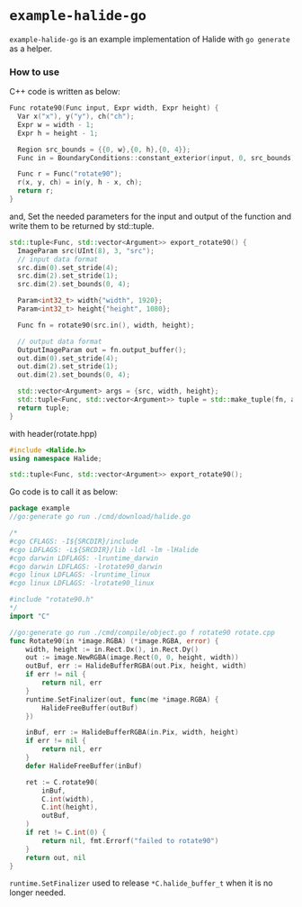 # `example-halide-go`

`example-halide-go` is an example implementation of Halide with `go generate` as a helper.

### How to use

C++ code is written as below:

```cpp
Func rotate90(Func input, Expr width, Expr height) {
  Var x("x"), y("y"), ch("ch");
  Expr w = width - 1;
  Expr h = height - 1;

  Region src_bounds = {{0, w},{0, h},{0, 4}};
  Func in = BoundaryConditions::constant_exterior(input, 0, src_bounds);

  Func r = Func("rotate90");
  r(x, y, ch) = in(y, h - x, ch);
  return r;
}
```

and, Set the needed parameters for the input and output of the function and write them to be returned by std::tuple.

```cpp
std::tuple<Func, std::vector<Argument>> export_rotate90() {
  ImageParam src(UInt(8), 3, "src");
  // input data format
  src.dim(0).set_stride(4);
  src.dim(2).set_stride(1);
  src.dim(2).set_bounds(0, 4);

  Param<int32_t> width{"width", 1920};
  Param<int32_t> height{"height", 1080};

  Func fn = rotate90(src.in(), width, height);

  // output data format
  OutputImageParam out = fn.output_buffer();
  out.dim(0).set_stride(4);
  out.dim(2).set_stride(1);
  out.dim(2).set_bounds(0, 4);

  std::vector<Argument> args = {src, width, height};
  std::tuple<Func, std::vector<Argument>> tuple = std::make_tuple(fn, args);
  return tuple;
}
```

with header(rotate.hpp)

```cpp
#include <Halide.h>
using namespace Halide;

std::tuple<Func, std::vector<Argument>> export_rotate90();
```

Go code is to call it as below:

```go
package example
//go:generate go run ./cmd/download/halide.go

/*
#cgo CFLAGS: -I${SRCDIR}/include
#cgo LDFLAGS: -L${SRCDIR}/lib -ldl -lm -lHalide
#cgo darwin LDFLAGS: -lruntime_darwin
#cgo darwin LDFLAGS: -lrotate90_darwin
#cgo linux LDFLAGS: -lruntime_linux
#cgo linux LDFLAGS: -lrotate90_linux

#include "rotate90.h"
*/
import "C"

//go:generate go run ./cmd/compile/object.go f rotate90 rotate.cpp
func Rotate90(in *image.RGBA) (*image.RGBA, error) {
	width, height := in.Rect.Dx(), in.Rect.Dy()
	out := image.NewRGBA(image.Rect(0, 0, height, width))
	outBuf, err := HalideBufferRGBA(out.Pix, height, width)
	if err != nil {
		return nil, err
	}
	runtime.SetFinalizer(out, func(me *image.RGBA) {
		HalideFreeBuffer(outBuf)
	})

	inBuf, err := HalideBufferRGBA(in.Pix, width, height)
	if err != nil {
		return nil, err
	}
	defer HalideFreeBuffer(inBuf)

	ret := C.rotate90(
		inBuf,
		C.int(width),
		C.int(height),
		outBuf,
	)
	if ret != C.int(0) {
		return nil, fmt.Errorf("failed to rotate90")
	}
	return out, nil
}
```

`runtime.SetFinalizer` used to release `*C.halide_buffer_t` when it is no longer needed.
